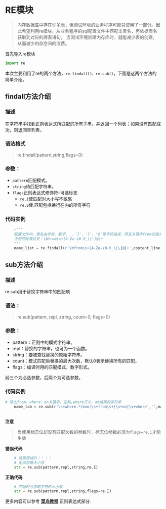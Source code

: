 # RE模块  
>内存数据库中存在许多表，但测试环境的业务程序可能只使用了一部分。因此希望利用re模块，从业务程序的sql配置文件中匹配出表名，再依据表名获取到对应的建表语句。
当测试环境新建内存库时，就能减少表的创建，从而减少内存空间的浪费。


首先导入re模块
```python
import re
```
本次主要利用了re的两个方法，`re.findall()、re.sub()`，下面是这两个方法的简单介绍。
## findall方法介绍
### 描述
在字符串中找到正则表达式所匹配的所有子串，并返回一个列表；如果没有匹配成功，则返回空列表。  
### 语法格式
>re.findall(pattern,string,flags=0)
### 参数：
- `pattern`匹配模式。
- `string`待匹配字符串。
- `flags`正则表达式修饰符-可选标志
     - `re.I`使匹配对大小写不敏感
     - `re.S`使.匹配包括换行在内的所有字符
### 代码实例
```python
    r"""
    配置文件中，表名由字母、数字、_、'['、']'、'@'等字符组成，而且关键字from后面肯定是表名
    正则匹配表达式：\bfrom\s+[A-Za-z0-9_\[\]@]+
    """
    name_list = re.findall(r'\bfrom\s+[A-Za-z0-9_\[\]@]+',content_line,re.I)
```
## sub方法介绍  
### 描述  
re.sub用于替换字符串中的匹配项
### 语法：
>re.sub(pattern, repl, string, count=0, flags=0)
### 参数：
- pattern：正则中的模式字符串。
- repl：替换的字符串，也可为一个函数。
- string：要被查找替换的原始字符串。
- count：模式匹配后替换的最大次数，默认0表示替换所有的匹配。
- flags：编译时用的匹配模式，数字形式。

前三个为必选参数，后两个为可选参数。
### 代码实例
```python
# 除去from、where、on关键字，空格,where开头，on结尾的字符串
    name_tab = re.sub(r'\s+where.*\bon|\s+from\s+|\s+on|\s+where','',name_str,flags=re.I)
 
```
**注意**
>当使用标志位却没有匹配次数的参数时，标志位参数必须为`flags=re.I`才能生效  

**错误代码**
```python
    # 这是错误的！！！！
    # 无法忽略大小写
    str = re.sub(pattern,repl,string,re.I)
```
**正确代码**
```python
    # 匹配时会忽略字符的大小写
    str = re.sub(pattern,repl,string,flags=re.I)
```

更多内容可以参考 **[菜鸟教程](https://www.runoob.com/python3/python3-reg-expressions.html)** 正则表达式部分.